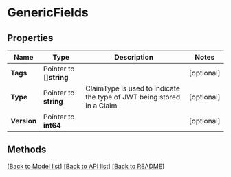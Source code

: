 # GenericFields

## Properties

Name | Type | Description | Notes
------------ | ------------- | ------------- | -------------
**Tags** | Pointer to []**string** |  | [optional] 
**Type** | Pointer to **string** | ClaimType is used to indicate the type of JWT being stored in a Claim | [optional] 
**Version** | Pointer to **int64** |  | [optional] 

## Methods


[[Back to Model list]](../README.md#documentation-for-models) [[Back to API list]](../README.md#documentation-for-api-endpoints) [[Back to README]](../README.md)


